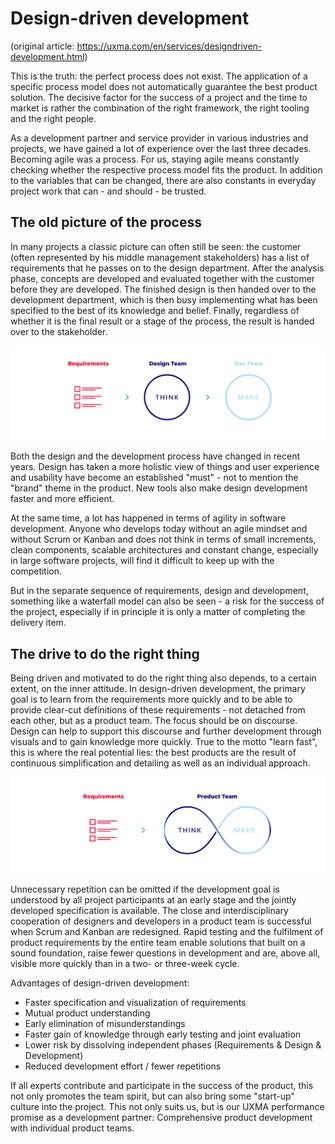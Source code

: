 # Design-driven development

(original article: https://uxma.com/en/services/designdriven-development.html)

This is the truth: the perfect process does not exist. The application of a specific process model does not automatically guarantee the best product solution. The decisive factor for the success of a project and the time to market is rather the combination of the right framework, the right tooling and the right people.

As a development partner and service provider in various industries and projects, we have gained a lot of experience over the last three decades. Becoming agile was a process. For us, staying agile means constantly checking whether the respective process model fits the product. In addition to the variables that can be changed, there are also constants in everyday project work that can - and should - be trusted.

## The old picture of the process

In many projects a classic picture can often still be seen: the customer (often represented by his middle management stakeholders) has a list of requirements that he passes on to the design department. After the analysis phase, concepts are developed and evaluated together with the customer before they are developed. The finished design is then handed over to the development department, which is then busy implementing what has been specified to the best of its knowledge and belief. Finally, regardless of whether it is the final result or a stage of the process, the result is handed over to the stakeholder.

![](ddd-uxma-01.png)

Both the design and the development process have changed in recent years. Design has taken a more holistic view of things and user experience and usability have become an established "must" - not to mention the "brand" theme in the product. New tools also make design development faster and more efficient.

At the same time, a lot has happened in terms of agility in software development. Anyone who develops today without an agile mindset and without Scrum or Kanban and does not think in terms of small increments, clean components, scalable architectures and constant change, especially in large software projects, will find it difficult to keep up with the competition.

But in the separate sequence of requirements, design and development, something like a waterfall model can also be seen - a risk for the success of the project, especially if in principle it is only a matter of completing the delivery item.

## The drive to do the right thing

Being driven and motivated to do the right thing also depends, to a certain extent, on the inner attitude. In design-driven development, the primary goal is to learn from the requirements more quickly and to be able to provide clear-cut definitions of these requirements - not detached from each other, but as a product team. The focus should be on discourse. Design can help to support this discourse and further development through visuals and to gain knowledge more quickly. True to the motto "learn fast", this is where the real potential lies: the best products are the result of continuous simplification and detailing as well as an individual approach.

![](ddd-uxma-02.png)

Unnecessary repetition can be omitted if the development goal is understood by all project participants at an early stage and the jointly developed specification is available. The close and interdisciplinary cooperation of designers and developers in a product team is successful when Scrum and Kanban are redesigned. Rapid testing and the fulfilment of product requirements by the entire team enable solutions that built on a sound foundation, raise fewer questions in development and are, above all, visible more quickly than in a two- or three-week cycle.

Advantages of design-driven development:

- Faster specification and visualization of requirements
- Mutual product understanding
- Early elimination of misunderstandings
- Faster gain of knowledge through early testing and joint evaluation
- Lower risk by dissolving independent phases (Requirements & Design & Development)
- Reduced development effort / fewer repetitions

If all experts contribute and participate in the success of the product, this not only promotes the team spirit, but can also bring some "start-up" culture into the project. This not only suits us, but is our UXMA performance promise as a development partner: Comprehensive product development with individual product teams.
